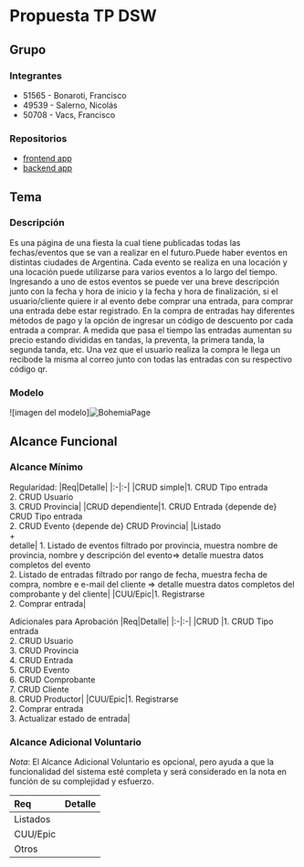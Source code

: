 # Propuesta TP DSW

## Grupo
### Integrantes
* 51565 - Bonaroti, Francisco
* 49539 - Salerno, Nicolás
* 50708 - Vacs, Francisco

### Repositorios
* [frontend app](https://github.com/FranciscoVacs/Bohemia_FE)
* [backend app](https://github.com/FranciscoVacs/Bohemia_BE)

## Tema
### Descripción
Es una página de una fiesta la cual tiene publicadas todas las fechas/eventos que se van a realizar en el futuro.Puede haber eventos en distintas ciudades de Argentina. Cada evento se realiza en una locación y una locación puede utilizarse para varios eventos a lo largo del tiempo.
Ingresando a uno de estos eventos se puede ver una breve descripción junto con la fecha y hora de inicio y la fecha y hora de finalización, si el usuario/cliente quiere ir al evento debe comprar una entrada, para comprar una entrada debe estar registrado. 
En la compra de entradas hay diferentes métodos de pago y la opción de ingresar un código de descuento por cada entrada  a comprar. A medida que pasa el tiempo las entradas aumentan su precio estando divididas en tandas, la preventa, la primera tanda, la segunda tanda, etc. Una vez que el usuario realiza la compra le llega un recibode la misma al correo junto con todas las entradas con su respectivo código qr.


### Modelo
![imagen del modelo]![BohemiaPage](https://github.com/user-attachments/assets/983ffd80-6a99-4f5a-b5cd-38fb421c9416)



## Alcance Funcional 

### Alcance Mínimo


Regularidad:
|Req|Detalle|
|:-|:-|
|CRUD simple|1. CRUD Tipo entrada <br>2. CRUD Usuario<br>3. CRUD Provincia|
|CRUD dependiente|1. CRUD Entrada {depende de} CRUD Tipo entrada <br>2. CRUD Evento {depende de} CRUD Provincia|
|Listado<br>+<br>detalle| 1. Listado de eventos filtrado por provincia, muestra nombre de provincia, nombre y descripción del evento=> detalle muestra datos completos del evento<br> 2. Listado de entradas filtrado por rango de fecha, muestra fecha de compra, nombre e e-mail del cliente => detalle muestra datos completos del comprobante y del cliente|
|CUU/Epic|1. Registrarse<br>2. Comprar entrada|


Adicionales para Aprobación
|Req|Detalle|
|:-|:-|
|CRUD |1. CRUD Tipo entrada<br>2. CRUD Usuario<br>3. CRUD Provincia<br>4. CRUD Entrada<br>5. CRUD Evento<br>6. CRUD Comprobante<br>7. CRUD Cliente<br>8. CRUD Productor|
|CUU/Epic|1. Registrarse<br>2. Comprar entrada<br>3. Actualizar estado de entrada|


### Alcance Adicional Voluntario

*Nota*: El Alcance Adicional Voluntario es opcional, pero ayuda a que la funcionalidad del sistema esté completa y será considerado en la nota en función de su complejidad y esfuerzo.

|Req|Detalle|
|:-|:-|
|Listados ||
|CUU/Epic||
|Otros||


